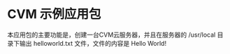 CVM 示例应用包
=================
本应用包的主要功能是，创建一台CVM云服务器，并且在服务器的 /usr/local 目录下输出 helloworld.txt 文件，文件的内容是 Hello World!

